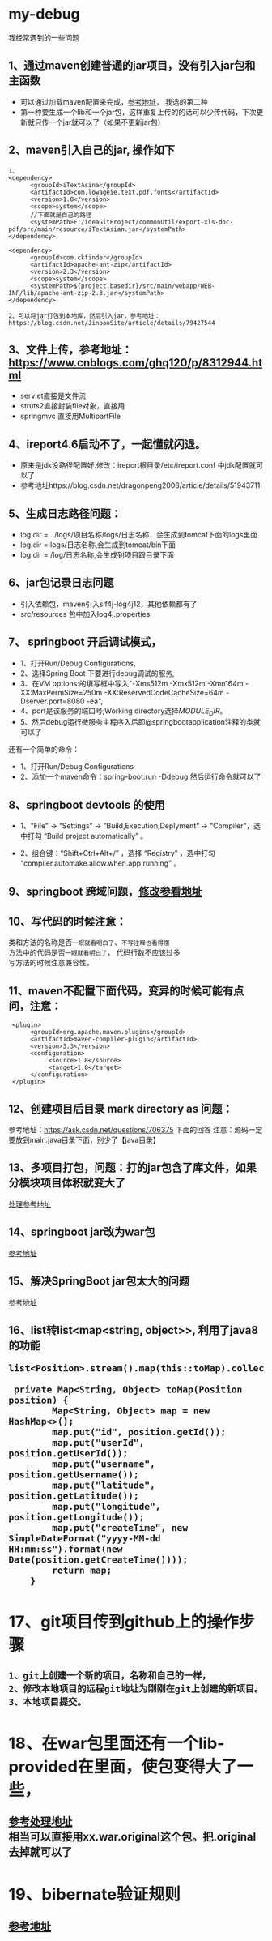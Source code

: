 # my-debug
我经常遇到的一些问题

## 1、通过maven创建普通的jar项目，没有引入jar包和主函数
- 可以通过加载maven配置来完成，[参考地址](https://blog.csdn.net/xiao__gui/article/details/47341385)，
 我选的第二种
- 第一种要生成一个lib和一个jar包，这样重复上传的的话可以少传代码，下次更新就只传一个jar就可以了（如果不更新jar包）



## 2、maven引入自己的jar, 操作如下	
```
1、
<dependency>
      <groupId>iTextAsina</groupId>
      <artifactId>com.lowageie.text.pdf.fonts</artifactId>
      <version>1.0</version>
      <scope>system</scope>
      //下面就是自己的路径
      <systemPath>E:/ideaGitProject/commonUtil/export-xls-doc-pdf/src/main/resource/iTextAsian.jar</systemPath>
</dependency>

<dependency>
	  <groupId>com.ckfinder</groupId>
	  <artifactId>apache-ant-zip</artifactId>
	  <version>2.3</version>
	  <scope>system</scope>
	  <systemPath>${project.basedir}/src/main/webapp/WEB-INF/lib/apache-ant-zip-2.3.jar</systemPath>				
</dependency>

2、可以将jar打包到本地库，然后引入jar，参考地址：https://blog.csdn.net/JinbaoSite/article/details/79427544
```
## 3、文件上传，参考地址：https://www.cnblogs.com/ghq120/p/8312944.html
- servlet直接是文件流
- struts2直接封装file对象，直接用
- springmvc 直接用MultipartFile

## 4、ireport4.6启动不了，一起懂就闪退。
- 原来是jdk没路径配置好.修改：ireport根目录/etc/ireport.conf 中jdk配置就可以了
- 参考地址https://blog.csdn.net/dragonpeng2008/article/details/51943711

## 5、生成日志路径问题：
- log.dir = ../logs/项目名称/logs/日志名称，会生成到tomcat下面的logs里面
- log.dir = logs/日志名称,会生成到tomcat/bin下面
- log.dir = /log/日志名称,会生成到项目跟目录下面

## 6、jar包记录日志问题
- 引入依赖包，maven引入slf4j-log4j12，其他依赖都有了
- src/resources 包中加入log4j.properties

## 7、 springboot 开启调试模式，
- 1、打开Run/Debug Configurations,
- 2、选择Spring Boot 下要进行debug调试的服务,
- 3、在VM options:的填写框中写入"-Xms512m -Xmx512m -Xmn164m -XX:MaxPermSize=250m -XX:ReservedCodeCacheSize=64m -Dserver.port=8080 -ea",
- 4、port是该服务的端口号;Working directory选择$MODULE_DIR$。
- 5、然后debug运行微服务主程序入后即@springbootapplication注释的类就可以了

还有一个简单的命令：
- 1、打开Run/Debug Configurations
- 2、添加一个maven命令：spring-boot:run -Ddebug 然后运行命令就可以了


## 8、springboot devtools 的使用
- 1、“File” -> “Settings” -> “Build,Execution,Deplyment” -> “Compiler”，选中打勾 “Build project automatically” 。

- 2、组合键：“Shift+Ctrl+Alt+/” ，选择 “Registry” ，选中打勾 “compiler.automake.allow.when.app.running” 。

## 9、springboot 跨域问题，[修改参看地址](https://blog.csdn.net/qq_24393965/article/details/80689299)

## 10、写代码的时候注意：
类和方法的名称是否`一眼就看明白了`、`不写注释也看得懂`  
方法中的代码是否`一眼就看明白了`， 代码行数不应该过多  
写方法的时候注意兼容性，

## 11、maven不配置下面代码，变异的时候可能有点问，注意：
````
 <plugin>
      <groupId>org.apache.maven.plugins</groupId>
      <artifactId>maven-compiler-plugin</artifactId>
      <version>3.3</version>
      <configuration>
           <source>1.8</source>
           <target>1.8</target>
      </configuration>
 </plugin>
````

## 12、创建项目后目录 mark directory as 问题：
参考地址：https://ask.csdn.net/questions/706375 下面的回答
注意：源码一定要放到main.java目录下面，别少了【java目录】

## 13、多项目打包，问题：打的jar包含了库文件，如果分模块项目体积就变大了  
[处理参考地址](https://blog.csdn.net/lizhongfu2013/article/details/7965697)

## 14、springboot jar改为war包
[参考地址](https://www.jianshu.com/p/6451e6aa99a0)

## 15、解决SpringBoot jar包太大的问题
[参考地址](https://www.cnblogs.com/ygjlch/p/7767639.html)



## 16、list<object>转list<map<string, object>>, 利用了java8的功能 
````
list<Position>.stream().map(this::toMap).collect(Collectors.toList());

 private Map<String, Object> toMap(Position position) {
        Map<String, Object> map = new HashMap<>();
        map.put("id", position.getId());
        map.put("userId", position.getUserId());
        map.put("username", position.getUsername());
        map.put("latitude", position.getLatitude());
        map.put("longitude", position.getLongitude());
        map.put("createTime", new SimpleDateFormat("yyyy-MM-dd HH:mm:ss").format(new Date(position.getCreateTime())));
        return map;
    }
````

## 17、git项目传到github上的操作步骤
````
1、git上创建一个新的项目，名称和自己的一样，
2、修改本地项目的远程git地址为刚刚在git上创建的新项目。
3、本地项目提交。
````

## 18、在war包里面还有一个lib-provided在里面，使包变得大了一些，
[参考处理地址](https://www.cnblogs.com/andysd/p/10105801.html)  
相当可以直接用xx.war.original这个包。把.original去掉就可以了


## 19、bibernate验证规则
[参考地址](https://www.cnblogs.com/wjh123/p/8745473.html)